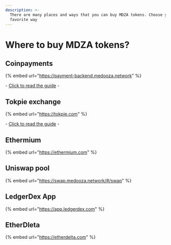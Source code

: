 ```yaml
---
description: >-
  There are many places and ways that you can buy MDZA tokens. Choose your
  favorite way
---
```


# Where to buy MDZA tokens?

## Coinpayments

{% embed url="https://payment-backend.medooza.network" %}

\- [Click to read the guide](guides/buying-mdza-tokens-guides/buing-mdza-with-coinpayments.md) -

## Tokpie exchange

{% embed url="https://tokpie.com" %}

\- [Click to read the guide](guides/buying-mdza-tokens-guides/buying-mdza-on-tokpie-exchange.md) -

## Ethermium

{% embed url="https://ethermium.com" %}

## Uniswap pool

{% embed url="https://swap.medooza.network/#/swap" %}

## LedgerDex App

{% embed url="https://app.ledgerdex.com" %}

## EtherDleta

{% embed url="https://etherdelta.com" %}
